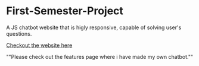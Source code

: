 # First-Semester-Project
A JS chatbot website that is higly responsive, capable of solving user's questions.

[Checkout the website here](https://yashwanth-chandrakumar.github.io/First-Semester-Project.github.io/)

""Please check out the features page where i have made my own chatbot.""
